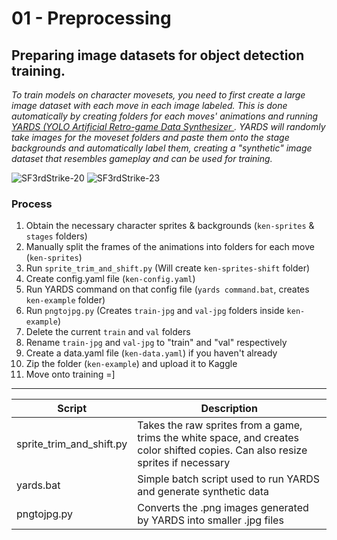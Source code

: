 # 01 - Preprocessing
## Preparing image datasets for object detection training.

_To train models on character movesets, you need to first create a large image dataset with each move in each image labeled. This is done automatically by creating folders for each moves' animations and running [YARDS (YOLO Artificial Retro-game Data Synthesizer
](https://github.com/faimSD/yards). YARDS will randomly take images for the moveset folders and paste them onto the stage backgrounds and automatically label them, creating a "synthetic" image dataset that resembles gameplay and can be used for training._ 


![SF3rdStrike-20](https://github.com/user-attachments/assets/e061cd74-411a-4caa-a9aa-6f2bdf71a2b7)
![SF3rdStrike-23](https://github.com/user-attachments/assets/f6f8b4e5-3fcc-46c6-970b-97a9ae034293)

### Process
1. Obtain the necessary character sprites & backgrounds (`ken-sprites` & `stages` folders)
2. Manually split the frames of the animations into folders for each move (`ken-sprites`)
3. Run `sprite_trim_and_shift.py` (Will create `ken-sprites-shift` folder)
4. Create config.yaml file (`ken-config.yaml`)
5. Run YARDS command on that config file (`yards command.bat`, creates `ken-example` folder)
6. Run `pngtojpg.py` (Creates `train-jpg` and `val-jpg` folders inside `ken-example`)
7. Delete the current `train` and `val` folders
8. Rename `train-jpg` and `val-jpg` to "train" and "val" respectively
9. Create a data.yaml file (`ken-data.yaml`) if you haven't already
10. Zip the folder (`ken-example`) and upload it to Kaggle
11. Move onto training =]

___

**Script** | **Description** |
--- | --- | 
sprite_trim_and_shift.py | Takes the raw sprites from a game, trims the white space, and creates color shifted copies. Can also resize sprites if necessary| 
yards.bat | Simple batch script used to run YARDS and generate synthetic data | 
pngtojpg.py | Converts the .png images generated by YARDS into smaller .jpg files | 

